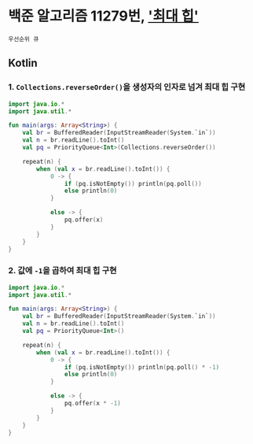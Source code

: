 # 백준 알고리즘 11279번, ['최대 힙'](https://www.acmicpc.net/problem/11279)

`우선순위 큐`

## Kotlin

### 1. `Collections.reverseOrder()`을 생성자의 인자로 넘겨 최대 힙 구현

```kotlin
import java.io.*
import java.util.*

fun main(args: Array<String>) {
    val br = BufferedReader(InputStreamReader(System.`in`))
    val n = br.readLine().toInt()
    val pq = PriorityQueue<Int>(Collections.reverseOrder())

    repeat(n) {
        when (val x = br.readLine().toInt()) {
            0 -> {
                if (pq.isNotEmpty()) println(pq.poll())
                else println(0)
            }

            else -> {
                pq.offer(x)
            }
        }
    }
}
```

### 2. 값에 `-1`을 곱하여 최대 힙 구현

```kotlin
import java.io.*
import java.util.*

fun main(args: Array<String>) {
    val br = BufferedReader(InputStreamReader(System.`in`))
    val n = br.readLine().toInt()
    val pq = PriorityQueue<Int>()

    repeat(n) {
        when (val x = br.readLine().toInt()) {
            0 -> {
                if (pq.isNotEmpty()) println(pq.poll() * -1)
                else println(0)
            }

            else -> {
                pq.offer(x * -1)
            }
        }
    }
}
```